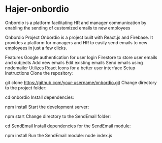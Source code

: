 # Hajer-onbordio
Onbordio is a platform facilitating HR and manager communication by enabling the sending of customized emails to new employees

Onbordio Project
Onbordio is a project built with React.js and Firebase. It provides a platform for managers and HR to easily send emails to new employees in just a few clicks.

Features
Google authentication for user login
Firestore to store user emails and subjects
Add new emails
Edit existing emails
Send emails using nodemailer
Utilizes React Icons for a better user interface
Setup Instructions
Clone the repository:

git clone https://github.com/your-username/onbordio.git
Change directory to the project folder:

cd onbordio
Install dependencies:

npm install
Start the development server:

npm start
Change directory to the SendEmail folder:

cd SendEmail
Install dependencies for the SendEmail module:

npm install
Run the SendEmail module:
node index.js

